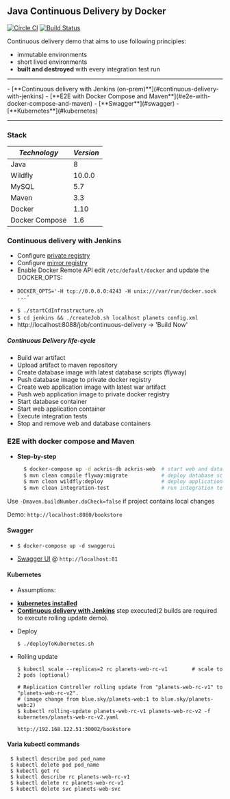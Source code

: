 ## Java Continuous Delivery by Docker

[![Circle CI](https://circleci.com/gh/tecris/continuous-delivery.svg?style=svg)](https://circleci.com/gh/tecris/continuous-delivery)
[![Build Status](https://travis-ci.org/tecris/continuous-delivery.svg?branch=master)](https://travis-ci.org/tecris/continuous-delivery)

Continuous delivery demo that aims to use following principles:
 - immutable environments
 - short lived environments 
  - **built and destroyed** with every integration test run

<hr/>
- [**Continuous delivery with Jenkins (on-prem)**](#continuous-delivery-with-jenkins)
- [**E2E with Docker Compose and Maven**](#e2e-with-docker-compose-and-maven)
- [**Swagger**](#swagger)
- [**Kubernetes**](#kubernetes)

<hr/>

### Stack
| *Technology* | *Version* |
| ------------- | ------------- |
| Java | 8 |
| Wildfly | 10.0.0 |
| MySQL | 5.7 |
| Maven | 3.3 |
| Docker | 1.10 |
| Docker Compose | 1.6 |

### Continuous delivery with Jenkins
 - Configure [private registry](https://github.com/tecris/docker/tree/v16.02.01/registry2/private)
 - Configure [mirror registry](https://github.com/tecris/docker/tree/v16.02.01/registry2/mirror)
 - Enable Docker Remote API edit `/etc/default/docker` and update the DOCKER_OPTS:
  * `DOCKER_OPTS='-H tcp://0.0.0.0:4243 -H unix:///var/run/docker.sock ...'`
 - `$ ./startCdInfrastructure.sh`
 - `$ cd jenkins && ./createJob.sh localhost planets config.xml`
 - http://localhost:8088/job/continuous-delivery -> 'Build Now'

##### Continuous Delivery life-cycle
 - Build war artifact
 - Upload artifact to maven repository
 - Create database image with latest database scripts (flyway)
 - Push database image to private docker registry
 - Create web application image with latest war artifact
 - Push web application image to private docker registry
 - Start database container
 - Start web application container
 - Execute integration tests
 - Stop and remove web and database containers

 
### E2E with docker compose and Maven
  * **Step-by-step**

    ```sh
      $ docker-compose up -d ackris-db ackris-web  # start web and database containers
      $ mvn clean compile flyway:migrate           # deploy database schema
      $ mvn clean wildfly:deploy                   # deploy application
      $ mvn clean integration-test                 # run integration tests
    ```

Use `-Dmaven.buildNumber.doCheck=false` if project contains local changes

Demo: `http://localhost:8080/bookstore`

#### Swagger

   * `$ docker-compose up -d swaggerui`
 
   * [Swagger UI](https://github.com/swagger-api/swagger-ui) @ `http://localhost:81`


#### Kubernetes

 * Assumptions: 
  
  - [**kubernetes installed**](https://github.com/tecris/kubernetes/blob/v16.02.02/coreos-libvirt/README.md)
  - [**Continuous delivery with Jenkins**](#continuous-delivery-with-jenkins) step executed(2 builds are required to execute rolling update demo).

 * Deploy

   ```$ ./deployToKubernetes.sh```
   
 * Rolling update
 
   ```
   $ kubectl scale --replicas=2 rc planets-web-rc-v1        # scale to 2 pods (optional)     
   
   # Replication Controller rolling update from "planets-web-rc-v1" to "planets-web-rc-v2".
   # (image change from blue.sky/planets-web:1 to blue.sky/planets-web:2)
   $ kubectl rolling-update planets-web-rc-v1 planets-web-rc-v2 -f kubernetes/planets-web-rc-v2.yaml    
   ```
   `http://192.168.122.51:30002/bookstore`


#### Varia kubectl commands
 
   ```
    $ kubectl describe pod pod_name
    $ kubectl delete pod pod_name
    $ kubectl get rc
    $ kubectl describe rc planets-web-rc-v1
    $ kubectl delete rc planets-web-rc-v1
    $ kubectl delete svc planets-web-svc
   ```


[1]:https://github.com/fabric8io/docker-maven-plugin
[2]:http://flywaydb.org
[3]:https://github.com/tecris/docker/blob/v3.6/nexus/README.md
[4]:https://github.com/tecris/docker/blob/v3.6/nexus/settings.xml

